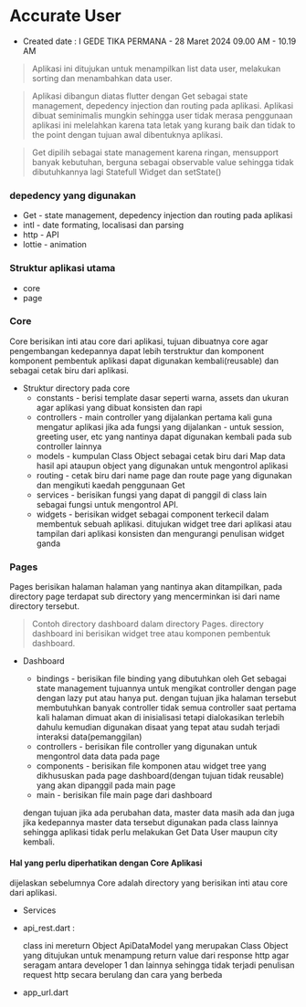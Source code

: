 # Accurate User

- Created date : I GEDE TIKA PERMANA - 28 Maret 2024 09.00 AM - 10.19 AM
> Aplikasi ini ditujukan untuk menampilkan list data user, melakukan sorting dan menambahkan data user.

> Aplikasi dibangun diatas flutter dengan Get sebagai state management, depedency injection dan routing pada aplikasi. Aplikasi dibuat seminimalis mungkin sehingga user tidak merasa penggunaan aplikasi ini melelahkan karena tata letak yang kurang baik dan tidak to the point dengan tujuan awal dibentuknya aplikasi.

> Get dipilih sebagai state management karena ringan, mensupport banyak kebutuhan, berguna sebagai observable value sehingga tidak dibutuhkannya lagi Statefull Widget dan setState()

### depedency yang digunakan
- Get - state management, depedency injection dan routing pada aplikasi
- intl - date formating, localisasi dan parsing
- http - API
- lottie - animation

### Struktur aplikasi utama

- core
- page

### Core

Core berisikan inti atau core dari aplikasi, tujuan dibuatnya core agar pengembangan kedepannya dapat lebih terstruktur dan komponent komponent pembentuk aplikasi dapat digunakan kembali(reusable) dan sebagai cetak biru dari aplikasi.
- Struktur directory pada core
    - constants - berisi template dasar seperti warna, assets dan ukuran agar aplikasi yang dibuat konsisten dan rapi
    - controllers - main controller yang dijalankan pertama kali guna mengatur aplikasi jika ada fungsi yang dijalankan - untuk session, greeting user, etc yang nantinya dapat digunakan kembali pada sub controller lainnya
    - models - kumpulan Class Object sebagai cetak biru dari Map data hasil api ataupun object yang digunakan untuk mengontrol aplikasi
    - routing - cetak biru dari name page dan route page yang digunakan dan mengikuti kaedah penggunaan Get
    - services - berisikan fungsi yang dapat di panggil di class lain sebagai fungsi untuk mengontrol API.
    - widgets - berisikan widget sebagai component terkecil dalam membentuk sebuah aplikasi. ditujukan widget tree dari aplikasi atau tampilan dari aplikasi konsisten dan mengurangi penulisan widget ganda

### Pages

Pages berisikan halaman halaman yang nantinya akan ditampilkan, pada directory page terdapat sub directory yang mencerminkan isi dari name directory tersebut.

> Contoh directory dashboard dalam directory Pages. directory dashboard ini berisikan widget tree atau komponen pembentuk dashboard.

- Dashboard
    - bindings - berisikan file binding yang dibutuhkan oleh Get sebagai state management tujuannya untuk mengikat controller dengan page dengan lazy put atau hanya put. dengan tujuan jika halaman tersebut membutuhkan banyak controller tidak semua controller saat pertama kali halaman dimuat akan di inisialisasi tetapi dialokasikan terlebih dahulu kemudian digunakan disaat yang tepat atau sudah terjadi interaksi data(pemanggilan)
    - controllers - berisikan file controller yang digunakan untuk mengontrol data data pada page
    - components - berisikan file komponen atau widget tree yang dikhususkan pada page dashboard(dengan tujuan tidak reusable) yang akan dipanggil pada main page
    - main - berisikan file main page dari dashboard


    <!--Untuk Dashboard Controller terdapat list object yang sama dengan yang ada pada maincontroller-->
    dengan tujuan jika ada perubahan data, master data masih ada dan juga jika kedepannya master data tersebut digunakan pada class lainnya sehingga aplikasi tidak perlu melakukan Get Data User maupun city kembali.

#### Hal yang perlu diperhatikan dengan Core Aplikasi
dijelaskan sebelumnya Core adalah directory yang berisikan inti atau core dari aplikasi.

- Services
- api_rest.dart :


    <!--Terdapat Class ApiRest-->
    <!--dengan fungsi onFetchOrProcessData yang digunakan sebagai main function untuk mengambil atau mengirimkan data dengan input parameter sebagai berikut : -->
    <!--keyword required digunakan untuk membuat param tersebut harus di parsing dari function yang memanggilnya(WAJIB ISI)-->
    <!--required String url,-->
    <!--required String module,-->
    <!--required String methodType,-->
    <!--Map<String, String>? header,-->
    <!--Map? body-->

    class ini mereturn Object ApiDataModel yang merupakan Class Object yang ditujukan untuk menampung return value dari response http agar seragam antara developer 1 dan lainnya sehingga tidak terjadi penulisan request http secara berulang dan cara yang berbeda

- app_url.dart


    <!--Terdapat Base Host yang merupkan base host anda bisa menuliskan host atau url dasar disini-->
    <!--Base routes digunakan untuk routing-->
    <!--Base destination url akhir atau tujuan akhir
